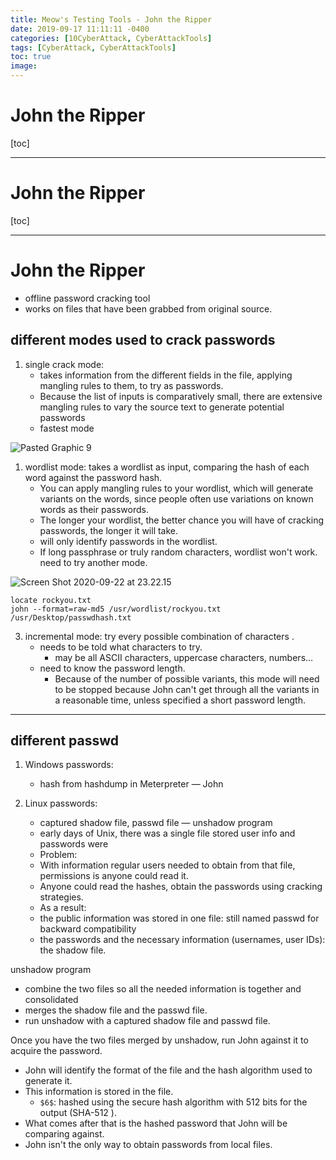 ```yaml
---
title: Meow's Testing Tools - John the Ripper
date: 2019-09-17 11:11:11 -0400
categories: [10CyberAttack, CyberAttackTools]
tags: [CyberAttack, CyberAttackTools]
toc: true
image:
---
```


# John the Ripper

[toc]

---

# John the Ripper

[toc]

---

# John the Ripper

- offline password cracking tool
- works on files that have been grabbed from original source.

## different modes used to crack passwords

1. single crack mode:
   - takes information from the different fields in the file, applying mangling rules to them, to try as passwords.
   - Because the list of inputs is comparatively small, there are extensive mangling rules to vary the source text to generate potential passwords
   - fastest mode

![Pasted Graphic 9](https://i.imgur.com/dzDUyv4.png)

1. wordlist mode: takes a wordlist as input, comparing the hash of each word against the password hash.
   - You can apply mangling rules to your wordlist, which will generate variants on the words, since people often use variations on known words as their passwords.
   - The longer your wordlist, the better chance you will have of cracking passwords, the longer it will take.
   - will only identify passwords in the wordlist.
   - If long passphrase or truly random characters, wordlist won't work. need to try another mode.

![Screen Shot 2020-09-22 at 23.22.15](https://i.imgur.com/wrJzW6C.png)

```
locate rockyou.txt
john --format=raw-md5 /usr/wordlist/rockyou.txt /usr/Desktop/passwdhash.txt
```

3. incremental mode: try every possible combination of characters .
   - needs to be told what characters to try.
     - may be all ASCII characters, uppercase characters, numbers…
   - need to know the password length.
     - Because of the number of possible variants, this mode will need to be stopped because John can't get through all the variants in a reasonable time, unless specified a short password length.

---

## different passwd

1. Windows passwords:
   - hash from hashdump in Meterpreter — John

2. Linux passwords:
   - captured shadow file, passwd file — unshadow program
   - early days of Unix, there was a single file stored user info and passwords were
   - Problem:
   - With information regular users needed to obtain from that file, permissions is anyone could read it.
   - Anyone could read the hashes, obtain the passwords using cracking strategies.
   - As a result:
   - the public information was stored in one file: still named passwd for backward compatibility
   - the passwords and the necessary information (usernames, user IDs): the shadow file.

unshadow program
- combine the two files so all the needed information is together and consolidated
- merges the shadow file and the passwd file.
- run unshadow with a captured shadow file and passwd file.


Once you have the two files merged by unshadow, run John against it to acquire the password.
- John will identify the format of the file and the hash algorithm used to generate it.
- This information is stored in the file.
  - `$6$`: hashed using the secure hash algorithm with 512 bits for the output (SHA-512 ).
- What comes after that is the hashed password that John will be comparing against.
- John isn't the only way to obtain passwords from local files.
